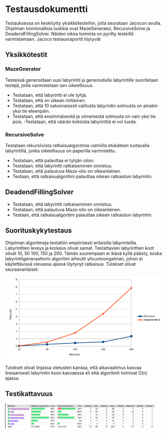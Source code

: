 # Testausdokumentti
Testauksessa on keskitytty yksikkötesteihin, joita seurataan Jacocon avulla. Ohjelman toiminnallisia luokkia ovat MazeGenerator, RecursiveSolve ja DeadendFillingSolver. Näiden oikea toiminta on pyritty testeillä varmistamaan. Jacoco testausraportit löytyvät 

## Yksikkötestit

### MazeGnerator
Testeissä generoidaan uusi labyrintti ja generoidulle labyrintille suoritetaan testejä, joilla varmistetaan sen oikeellisuus.
- Testataan, että labyrintti ei ole tyhjä.
- Testataan, että on oikean mittainen.
- Testataan, että 10 satunnaisesti valitusta labyrintin solmusta on ainakin yksi tie eteenpäin.
- Testataan, että ensimmäisestä ja viimeisestä solmusta on vain yksi tie pois.
-Testataan, että väärän kokoista labyrinttiä ei voi luoda.


### RecursiveSolve
Testataan rekursiivista ratkaisualgoritmia valmiilla etukäteen luotavalla labyrintillä, jonka oikeellisuus on paperilla varmistettu.

- Testataan, että palauttaa ei tyhjän olion.
- Testataan, että labyrintti ratkaiseminen onnistuu.
- Testataan, että palautuva Maze-olio on oikeanlainen.
- Testaan, että ratkaisualgoritmi palauttaa oikean ratkaistun labyrintin.

## DeadendFillingSolver
- Testataan, että labyrintti ratkaiseminen onnistuu.
- Testataan, että palautuva Maze-olio on oikeanlainen.
- Testaan, että ratkaisualgoritmi palauttaa oikean ratkaistun labyrintin.

## Suorituskykytestaus
Ohjelman algoritmeja testattiin empiirisesti erilaisilla labyrinteilla. Labyrinttien leveys ja korkeus olivat samat. Testattavien labyrinttien koot olivat 10, 50 100, 150 ja 200. Tämän suurempaan ei ikävä kyllä päästy, koska labyrinttigeneraattorin algoritmi aiheutti ylivuotoongelman, johon ei käytettävissä olevassa ajassa löytynyt ratkaisua. Tulokset olivat seuraavanlaiset:

![suoritustestaus](/documents/kuvat/performance.png)

Tulokset olivat linjassa oletusten kanssa, että aikavaatimus kasvaa lineaarisesti labyrintin koon kasvaessa eli että algoritmit toimivat O(n) ajassa.

## Testikattavuus

![testikattavuus](/documents/kuvat/testcoverage.png)



